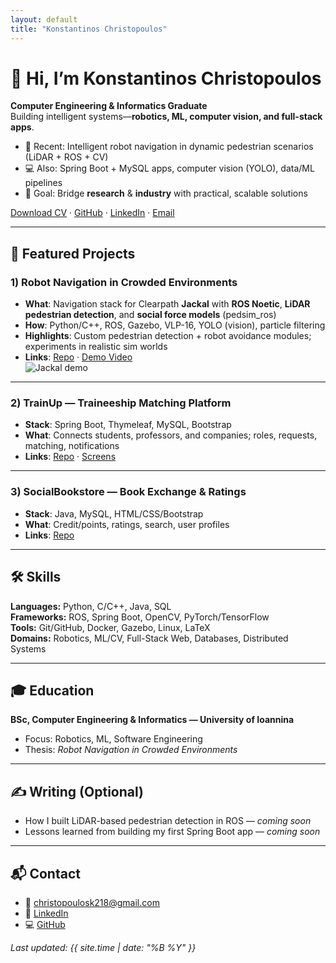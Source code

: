 ```yaml
---
layout: default
title: "Konstantinos Christopoulos"
---
```


# 👋 Hi, I’m Konstantinos Christopoulos
**Computer Engineering & Informatics Graduate**  
Building intelligent systems—**robotics, ML, computer vision, and full-stack apps**.

- 🔭 Recent: Intelligent robot navigation in dynamic pedestrian scenarios (LiDAR + ROS + CV)
- 💻 Also: Spring Boot + MySQL apps, computer vision (YOLO), data/ML pipelines
- 🎯 Goal: Bridge **research** & **industry** with practical, scalable solutions

[Download CV](assets/CV_Konstantinos_Christopoulos.pdf) · [GitHub](https://github.com/KonstantinosC7) · [LinkedIn](https://www.linkedin.com/in/konstantinos-christopoulos-9365b3256)   · [Email](mailto:christopoulosk218@gmail.com)

---

## 🧩 Featured Projects

### 1) Robot Navigation in Crowded Environments
- **What**: Navigation stack for Clearpath **Jackal** with **ROS Noetic**, **LiDAR pedestrian detection**, and **social force models** (pedsim_ros)
- **How**: Python/C++, ROS, Gazebo, VLP-16, YOLO (vision), particle filtering
- **Highlights**: Custom pedestrian detection + robot avoidance modules; experiments in realistic sim worlds
- **Links**: [Repo](https://github.com/YOUR_GITHUB/robot-navigation) · [Demo Video](https://YOUR_DEMO_LINK)  
![Jackal demo](assets/img/jackal_demo.jpg)

---

### 2) TrainUp — Traineeship Matching Platform
- **Stack**: Spring Boot, Thymeleaf, MySQL, Bootstrap
- **What**: Connects students, professors, and companies; roles, requests, matching, notifications
- **Links**: [Repo](https://github.com/YOUR_GITHUB/trainup) · [Screens](assets/img/trainup_screenshot.png)

---

### 3) SocialBookstore — Book Exchange & Ratings
- **Stack**: Java, MySQL, HTML/CSS/Bootstrap
- **What**: Credit/points, ratings, search, user profiles
- **Links**: [Repo](https://github.com/YOUR_GITHUB/socialbookstore)

---

## 🛠️ Skills

**Languages:** Python, C/C++, Java, SQL  
**Frameworks:** ROS, Spring Boot, OpenCV, PyTorch/TensorFlow  
**Tools:** Git/GitHub, Docker, Gazebo, Linux, LaTeX  
**Domains:** Robotics, ML/CV, Full-Stack Web, Databases, Distributed Systems

---

## 🎓 Education
**BSc, Computer Engineering & Informatics — University of Ioannina**  
- Focus: Robotics, ML, Software Engineering  
- Thesis: *Robot Navigation in Crowded Environments*

---

## ✍️ Writing (Optional)
- How I built LiDAR-based pedestrian detection in ROS — *coming soon*  
- Lessons learned from building my first Spring Boot app — *coming soon*

---

## 📬 Contact
- 📧 christopoulosk218@gmail.com 
- 🔗 [LinkedIn](https://www.linkedin.com/in/konstantinos-christopoulos-9365b3256)  
- 💻 [GitHub](https://github.com/KonstantinosC7)

*Last updated: {{ site.time | date: "%B %Y" }}*
